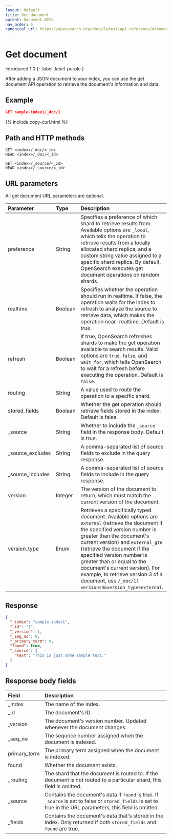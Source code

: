 ```yaml
---
layout: default
title: Get document
parent: Document APIs
nav_order: 5
canonical_url: https://opensearch.org/docs/latest/api-reference/document-apis/get-documents/
---
```


# Get document
Introduced 1.0
{: .label .label-purple }

After adding a JSON document to your index, you can use the get document API operation to retrieve the document's information and data.

## Example

```json
GET sample-index1/_doc/1
```
{% include copy-curl.html %}

## Path and HTTP methods

```
GET <index>/_doc/<_id>
HEAD <index>/_doc/<_id>
```
```
GET <index>/_source/<_id>
HEAD <index>/_source/<_id>
```

## URL parameters

All get document URL parameters are optional.

Parameter | Type | Description
:--- | :--- | :---
preference | String | Specifies a preference of which shard to retrieve results from. Available options are `_local`, which tells the operation to retrieve results from a locally allocated shard replica, and a custom string value assigned to a specific shard replica. By default, OpenSearch executes get document operations on random shards.
realtime | Boolean | Specifies whether the operation should run in realtime. If false, the operation waits for the index to refresh to analyze the source to retrieve data, which makes the operation near-realtime. Default is true.
refresh | Boolean | If true, OpenSearch refreshes shards to make the get operation available to search results. Valid options are `true`, `false`, and `wait_for`, which tells OpenSearch to wait for a refresh before executing the operation. Default is `false`.
routing | String | A value used to route the operation to a specific shard.
stored_fields | Boolean | Whether the get operation should retrieve fields stored in the index. Default is false.
_source | String | Whether to include the `_source` field in the response body. Default is true.
_source_excludes | String | A comma-separated list of source fields to exclude in the query response.
_source_includes | String | A comma-separated list of source fields to include in the query response.
version | Integer | The version of the document to return, which must match the current version of the document.
version_type | Enum | Retrieves a specifically typed document. Available options are `external` (retrieve the document if the specified version number is greater than the document's current version) and `external_gte` (retrieve the document if the specified version number is greater than or equal to the document's current version). For example, to retrieve version 3 of a document, use `/_doc/1?version=3&version_type=external`.


## Response
```json
{
  "_index": "sample-index1",
  "_id": "1",
  "_version": 1,
  "_seq_no": 0,
  "_primary_term": 9,
  "found": true,
  "_source": {
    "text": "This is just some sample text."
  }
}
```

## Response body fields

Field | Description
:--- | :---
_index | The name of the index.
_id | The document's ID.
_version | The document's version number. Updated whenever the document changes.
_seq_no | The sequnce number assigned when the document is indexed.
primary_term | The primary term assigned when the document is indexed.
found | Whether the document exists.
_routing | The shard that the document is routed to. If the document is not routed to a particular shard, this field is omitted.
_source | Contains the document's data if `found` is true. If `_source` is set to false or `stored_fields` is set to true in the URL parameters, this field is omitted.
_fields | Contains the document's data that's stored in the index. Only returned if both `stored_fields` and `found` are true.
